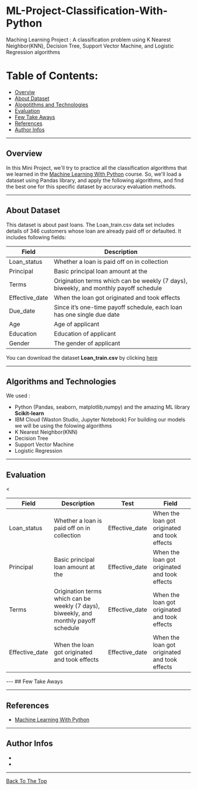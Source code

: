 # ML-Project-Classification-With-Python
Maching Learning Project : A classification problem using K Nearest Neighbor(KNN), Decision Tree, Support Vector Machine, and Logistic Regression algorithms
# Table of Contents:
- [Overviw](#overview)
- [About Dataset](#about-dataset)
- [Alogotithms and Technologies](#algorithms-and-technologies)
- [Evaluation](#evaluation)
- [Few Take Aways](#few-take-aways)
- [References](#references)
- [Author Infos](#author-infos)
---
## Overview
In this Mini Project, we'll try to practice all the classification algorithms that we learned in the [Machine Learning With Python](https://www.coursera.org/learn/machine-learning-with-python) course. So, we'll load a dataset using Pandas library, and apply the following algorithms, and find the best one for this specific dataset by accuracy evaluation methods.

---
## About Dataset
This dataset is about past loans. The Loan_train.csv data set includes details of 346 customers whose loan are already paid off or defaulted. It includes following fields:
<table>
  <thead>
    <tr><th> Field </th><th> Description </th></tr>
  </thead>
  <tr>
    <td>Loan_status</td>
    <td>Whether a loan is paid off on in collection</td>
  </tr>
  <tr>
    <td>Principal</td>
    <td>Basic principal loan amount at the</td>
  </tr>
  <tr>
    <td>Terms</td>
    <td>Origination terms which can be weekly (7 days), biweekly, and monthly payoff schedule</td>
  </tr>
  <tr>
    <td>Effective_date</td>
    <td>When the loan got originated and took effects</td>
  </tr>
  <tr>
    <td>Due_date</td>
    <td>Since it’s one-time payoff schedule, each loan has one single due date</td>
  </tr>
  <tr>
    <td>Age</td>
    <td>Age of applicant</td>
  </tr>
  <tr>
    <td>Education</td>
    <td>Education of applicant</td>
  </tr>
  <tr>
    <td>Gender</td>
    <td>The gender of applicant</td>
  </tr>
</table>

You can download the dataset **Loan_train.csv** by clicking [here](https://s3-api.us-geo.objectstorage.softlayer.net/cf-courses-data/CognitiveClass/ML0101ENv3/labs/loan_train.csv)

---
## Algorithms and Technologies
We used :
- Python (Pandas, seaborn, matplotlib,numpy) and the amazing ML library **Scikit-learn**  
- IBM Cloud (Waston Studio, Jupyter Notebook)
For building our models we will be using the folowing algorithms
- K Nearest Neighbor(KNN)
- Decision Tree
- Support Vector Machine
- Logistic Regression

---
## Evaluation
<table>
  <thead>
    <tr><<th> Field </th><th> Description </th> <th> Test </th><th> Field </th></tr>
  </thead>
  <tr>
    <td>Loan_status</td>
    <td>Whether a loan is paid off on in collection</td>
    <td>Effective_date</td>
    <td>When the loan got originated and took effects</td>
  </tr>
  <tr>
    <td>Principal</td>
    <td>Basic principal loan amount at the</td>
    <td>Effective_date</td>
    <td>When the loan got originated and took effects</td>
  </tr>
  <tr>
    <td>Terms</td>
    <td>Origination terms which can be weekly (7 days), biweekly, and monthly payoff schedule</td>
    <td>Effective_date</td>
    <td>When the loan got originated and took effects</td>
  </tr>
  <tr>
    <td>Effective_date</td>
    <td>When the loan got originated and took effects</td>
    <td>Effective_date</td>
    <td>When the loan got originated and took effects</td>
  </tr>
</table>
---
## Few Take Aways

---
## References
- [Machine Learning With Python](https://www.coursera.org/learn/machine-learning-with-python)
---
## Author Infos
-
-
---
[Back To The Top](#ml-project-classification-with-python)
